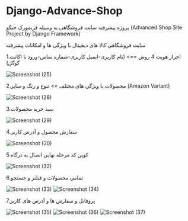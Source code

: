 # Django-Advance-Shop
پروژه پیشرفته سایت فروشگاهی به وسیله فریمورک جنگو (Advanced Shop Site Project by Django Framework)

سایت فروشگاهی کالا های دیجیتال با ویژگی ها و امکانات پیشرفته

1.احراز هویت 4 روش ==> (نام کاربری-ایمیل کاربری-شماره تماس-ورود با اکانت گوگل)

![Screenshot (25)](https://user-images.githubusercontent.com/79074346/144714509-84648223-e317-44ee-91ce-347fabf62f4f.png)

2.محصولات با ویژگی های مختلف => تنوع و رنگ و سایز (Amazon Variant)

![Screenshot (26)](https://user-images.githubusercontent.com/79074346/144714615-04144dad-c882-4d70-9862-5581c9a0a4b4.png)

3.سبد خرید محصولات

![Screenshot (29)](https://user-images.githubusercontent.com/79074346/144738300-271650b3-13fa-4f0f-be30-e5789b201ae3.png)

4.سفارش محصول و آدرس کاربر

![Screenshot (30)](https://user-images.githubusercontent.com/79074346/144738338-5b97efac-b9ef-4dba-80a9-2b96cbcb4258.png)

5.کوپن کد مرحله نهایی اتصال به درگاه

![Screenshot (32)](https://user-images.githubusercontent.com/79074346/144738350-4df57d11-3448-4185-93c6-337f634c7a99.png)

6.تمامی محصولات و فیلتر و جستجو

![Screenshot (33)](https://user-images.githubusercontent.com/79074346/144738371-7e6f2533-5add-4570-9f16-38bfd9f34dee.png)
![Screenshot (34)](https://user-images.githubusercontent.com/79074346/144738373-b7b4e174-d25a-488b-9d2d-66f83ad69afe.png)

7.پروفایل و سفارش ها و آدرس های کاربر

![Screenshot (35)](https://user-images.githubusercontent.com/79074346/144738414-43d3c32d-59ed-4565-bf08-9221a5e6dd5e.png)
![Screenshot (36)](https://user-images.githubusercontent.com/79074346/144738419-1e80846a-a683-4772-a25d-7846ce8293ec.png)
![Screenshot (37)](https://user-images.githubusercontent.com/79074346/144738420-7a736731-c847-46bd-8c23-121ef50f6ab1.png)

